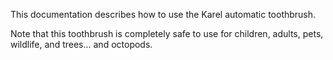 This documentation describes how to use the Karel automatic toothbrush.

Note that this toothbrush is completely safe to use for children, adults, pets, wildlife, and trees... and octopods.
